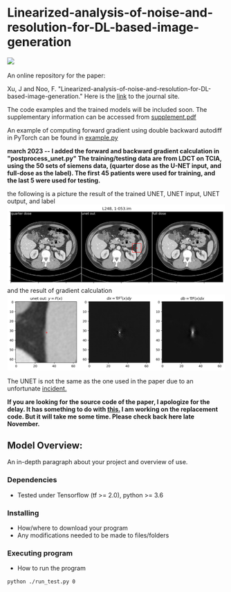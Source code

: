 # Linearized-analysis-of-noise-and-resolution-for-DL-based-image-generation
<a href="https://opensource.org/licenses/MIT"><img src="https://img.shields.io/badge/License-MIT-yellow.svg"></a>

An online repository for the paper:

Xu, J and Noo, F. "Linearized-analysis-of-noise-and-resolution-for-DL-based-image-generation." Here is the [link](https://doi.org/10.1109/TMI.2022.3214475) to the journal site. 

The code examples and the trained models will be included soon.
The supplementary information can be accessed from [supplement.pdf](https://github.com/jingyanxu/Linearized-analysis-of-noise-and-resolution-for-DL-based-image-generation/blob/main/supplement.pdf)

An example of computing forward gradient using double backward autodiff in PyTorch can be found in [example.py](https://github.com/jingyanxu/Linearized-analysis-of-noise-and-resolution-for-DL-based-image-generation/blob/main/example.py)

**march 2023 -- I added the forward and backward gradient calculation in "postprocess_unet.py" 
The training/testing data are from LDCT on TCIA, using the 50 sets of siemens data, (quarter dose as the U-NET input, and full-dose as the label).  The first 45 patients were used for training, and the last 5 were used for testing.**

the following is a picture the result of the trained UNET, UNET input, UNET output, and label 
![input/output of trained UNET](https://github.com/jingyanxu/Linearized-analysis-of-noise-and-resolution-for-DL-based-image-generation/blob/main/output.png?raw=true)
and the result of gradient calculation
![gradient of trained UNET](https://github.com/jingyanxu/Linearized-analysis-of-noise-and-resolution-for-DL-based-image-generation/blob/main/gradient.png?raw=true)

The UNET is not the same as the one used in the paper due to an unfortunate [incident.](https://github.com/jingyanxu/Linearized-analysis-of-noise-and-resolution-for-DL-based-image-generation/blob/main/PXL_20220914_172013030.mp4) 

**If you are looking for the source code of the paper, I apologize for the delay. It has something to do with [this.](https://github.com/jingyanxu/Linearized-analysis-of-noise-and-resolution-for-DL-based-image-generation/blob/main/PXL_20220914_172013030.mp4) I am working on the replacement code. But it will take me some time. Please check back here late November.**
## Model Overview:

An in-depth paragraph about your project and overview of use.

### Dependencies

* Tested under Tensorflow (tf >= 2.0), python >= 3.6

### Installing

* How/where to download your program
* Any modifications needed to be made to files/folders

### Executing program

* How to run the program
```
python ./run_test.py 0
```


